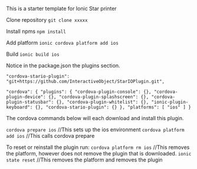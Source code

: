 This is a starter template for Ionic Star printer 

Clone repository
`git clone xxxxx`

Install npms
`npm install`

Add platform
`ionic cordova platform add ios` 

Build
`ionic build ios`

Notice in the package.json the plugins section.

`"cordova-stario-plugin": "git+https://github.com/InteractiveObject/StarIOPlugin.git",`

`"cordova": {
        "plugins": {
            "cordova-plugin-console": {},
            "cordova-plugin-device": {},
            "cordova-plugin-splashscreen": {},
            "cordova-plugin-statusbar": {},
            "cordova-plugin-whitelist": {},
            "ionic-plugin-keyboard": {},
            "cordova-stario-plugin": {}
        },
        "platforms": [
            "ios"
        ]
    }`

The cordova commands below will each download and install this plugin. 

`cordova prepare ios`  //This sets up the ios environment
`cordova platform add ios` //This calls cordova prepare 

To reset or reinstall the plugin run:
`cordova platform rm ios` //This removes the platform, however does not remove the plugin that is downloaded.
`ionic state reset`  //This removes the platform and removes the plugin



